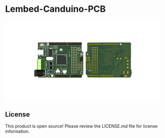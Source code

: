 # Lembed-Canduino-PCB


![canduino](images/canduino.png)


## License

This product is open source!
Please review the LICENSE.md file for license information. 